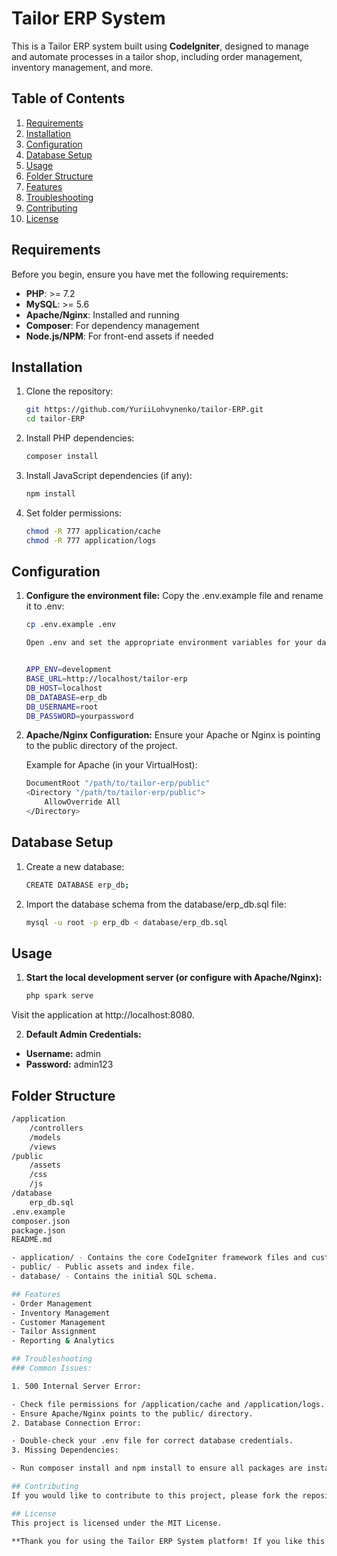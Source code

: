 # Tailor ERP System

This is a Tailor ERP system built using **CodeIgniter**, designed to manage and automate processes in a tailor shop, including order management, inventory management, and more.

## Table of Contents
1. [Requirements](#requirements)
2. [Installation](#installation)
3. [Configuration](#configuration)
4. [Database Setup](#database-setup)
5. [Usage](#usage)
6. [Folder Structure](#folder-structure)
7. [Features](#features)
8. [Troubleshooting](#troubleshooting)
9. [Contributing](#contributing)
10. [License](#license)

## Requirements

Before you begin, ensure you have met the following requirements:
- **PHP**: >= 7.2
- **MySQL**: >= 5.6
- **Apache/Nginx**: Installed and running
- **Composer**: For dependency management
- **Node.js/NPM**: For front-end assets if needed

## Installation

1. Clone the repository:
   ```bash
   git https://github.com/YuriiLohvynenko/tailor-ERP.git
   cd tailor-ERP


2. Install PHP dependencies:
   ```bash
   composer install

3. Install JavaScript dependencies (if any):
   ```bash
   npm install

4. Set folder permissions:
   ```bash
   chmod -R 777 application/cache
   chmod -R 777 application/logs

## Configuration

1. **Configure the environment file:**
   Copy the .env.example file and rename it to .env:
   ```bash
   cp .env.example .env

   Open .env and set the appropriate environment variables for your database connection and app settings:

   
   APP_ENV=development
   BASE_URL=http://localhost/tailor-erp
   DB_HOST=localhost
   DB_DATABASE=erp_db
   DB_USERNAME=root
   DB_PASSWORD=yourpassword

2. **Apache/Nginx Configuration:**
   Ensure your Apache or Nginx is pointing to the public directory of the project.

   Example for Apache (in your VirtualHost):
   ```bash
   DocumentRoot "/path/to/tailor-erp/public"
   <Directory "/path/to/tailor-erp/public">
       AllowOverride All
   </Directory>

## Database Setup

1. Create a new database:
   ```bash
   CREATE DATABASE erp_db;

2. Import the database schema from the database/erp_db.sql file:
   ```bash
   mysql -u root -p erp_db < database/erp_db.sql

## Usage

1. **Start the local development server (or configure with Apache/Nginx):**
   ```bash
   php spark serve

Visit the application at http://localhost:8080.

2. **Default Admin Credentials:**
- **Username:** admin
- **Password:** admin123

## Folder Structure
   ```bash
   /application
       /controllers
       /models
       /views
   /public
       /assets
       /css
       /js
   /database
       erp_db.sql
   .env.example
   composer.json
   package.json
   README.md

   - application/ - Contains the core CodeIgniter framework files and custom logic.
   - public/ - Public assets and index file.
   - database/ - Contains the initial SQL schema.

## Features
   - Order Management
   - Inventory Management
   - Customer Management
   - Tailor Assignment
   - Reporting & Analytics

## Troubleshooting
### Common Issues:

   1. 500 Internal Server Error:

   - Check file permissions for /application/cache and /application/logs.
   - Ensure Apache/Nginx points to the public/ directory.
   2. Database Connection Error:

   - Double-check your .env file for correct database credentials.
   3. Missing Dependencies:

   - Run composer install and npm install to ensure all packages are installed.

## Contributing
If you would like to contribute to this project, please fork the repository and submit a pull request. Contributions are welcome!

## License
This project is licensed under the MIT License.

**Thank you for using the Tailor ERP System platform! If you like this project, please give it a ⭐ on GitHub.**